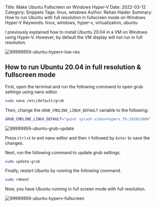 Title: Make Ubuntu Fullscreen on Windows Hyper-V
Date: 2022-03-12
Category: Snippets
Tags: linux, windows
Author: Rehan Haider
Summary: How to run Ubuntu with full resolution in fullscreen mode on Windows Hyper-V
Keywords: linux, windows, hyper-v, virtualization, ubuntu


I previously explained how to install Ubuntu 20.04 in a VM on Windows using Hyper-V. However, by default the VM display will not run in full resolution. 

![99999959-ubuntu-hyperv-low-res]({static}/images/99999959-ubuntu-hyperv-low-res.png)


## How to run Ubuntu 20.04 in full resolution & fullscreen mode

First, open the terminal and run the following command to open grub settings using nano editor.

```bash
sudo nano /etc/default/grub
```

Then, change the `GRUB_CMDLINE_LINUX_DEFAULT` variable to the following:

```bash
GRUB_CMDLINE_LINUX_DEFAULT="quiet splash video=hyperv_fb:1920x1080"
```

![99999959-ubuntu-grub-update]({static}/images/99999959-ubuntu-grub-update.png)


Press `Ctrl+X` to exit nano editor and then `Y` followed by `Enter` to save the changes.

Next, run the following command to update grub settings.

```bash
sudo update-grub
```

Finally, restart Ubuntu by running the following command.
```bash
sudo reboot
```

Now, you have Ubuntu running in full screen mode with full resolution.

![99999959-ubuntu-hyperv-fullscreen]({static}/images/99999959-ubuntu-hyperv-fullscreen.png)
